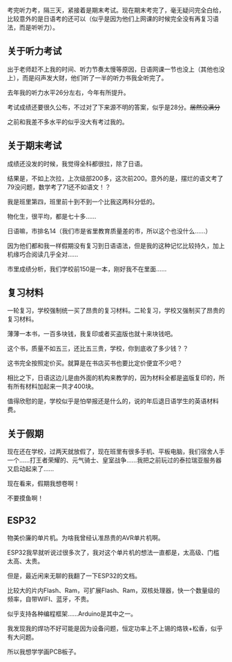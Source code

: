 考完听力考，隔三天，紧接着是期末考试。现在期末考完了，毫无疑问完全白给，比较意外的是日语考的还可以（似乎是因为他们上网课的时候完全没有再复习语法，而是听听力）。

## 关于听力考试

出于老师赶不上我的时间、听力节奏太慢等原因，日语网课一节也没上（其他也没上），而是闷声发大财，他们听了一半的听力书我全听完了。

去年我的听力水平26分左右，今年有所提升。

考试成绩还要很久公布，不过对了下来源不明的答案，似乎是28分。~~居然没满分~~

之前和我差不多水平的似乎没大有考过我的。

## 关于期末考试

成绩还没发的时候，我觉得全科都很拉，除了日语。

结果是，不如上次拉，上次级部200多，这次前200。意外的是，摆烂的语文考了79没问题，数学考了71还不如语文！？

我是班里第四，班里前十到不到一个比我这两科分低的。

物化生，很平均，都是七十多……

日语嘛，市排名14（我们市是省里教育质量差的市，所以这个也没什么……）

因为他们都和我一样假期没有复习到日语语法，但是我的这种记忆比较持久，加上机缘巧合阅读几乎全对……

市里成绩分析，我们学校前150是一本，刚好我不在里面……


## 复习材料

一轮复习，学校强制统一买了昂贵的复习材料。二轮复习，学校又强制买了昂贵的复习材料。

薄薄一本书，一百多块钱，我复印或者买盗版也就十来块钱吧。

这个书，质量不如五三，还比五三贵，学校，你到底收了多少钱？？

这书完全按照定价买。就算是在书店买书也要比定价便宜不少吧？

相比之下，日语这边儿是由外面的机构来教学的，因为材料全都是盗版复印的，所有所有材料加起来一共才400块。

值得欣慰的是，学校似乎是怕举报还是什么的，说的年后退日语学生的英语材料费。

## 关于假期

现在还在学校，过两天就放假了，现在班里有很多手机、平板电脑，我们宿舍人手一个……打王者荣耀的、元气骑士、皇室战争……我把之前玩过的泰拉瑞亚服务器又启动起来了……

现在看来，假期我想卷啊！

不要摸鱼啊！

## ESP32

物美价廉的单片机。为啥我曾经认准昂贵的AVR单片机啊。

ESP32我早就听说过很多次了，我对这个单片机的想法一直都是，太高级、门槛太高、太贵。

但是，最近闲来无聊的我翻了一下ESP32的文档。

比较大的片内Flash、Ram，可扩展Flash、Ram，双核处理器，快一个数量级的频率，自带WIFI、蓝牙，不贵。

似乎支持各种编程框架……Arduino是其中之一。

我发现我的焊功不好可能是因为设备问题，恒定功率上不上锡的烙铁+松香，似乎有大问题。

所以我想学学画PCB板子。

